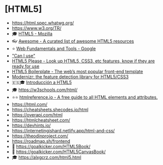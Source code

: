 # [HTML5]

- <https://html.spec.whatwg.org/>
- <https://www.w3.org/TR/>
- 🎓 [HTML5 - Mozilla](https://developer.mozilla.org/en-US/docs/Web/HTML)
- 👓 [Awesome - A curated list of awesome HTML5 resources](https://github.com/diegocard/awesome-html5)
- ⭐ [Web Fundamentals and Tools - Google](https://developers.google.com/focus/web-development)
- ["Can I use"](https://caniuse.com/)
- [HTML5 Please - Look up HTML5, CSS3, etc features, know if they are ready for use](https://html5please.com/)
- [HTML5 Boilerplate - The web’s most popular front-end template](https://html5boilerplate.com/)
- [Modernizr: the feature detection library for HTML5/CSS3](https://modernizr.com/)
- 🇪🇸🎓 [Introducción a HTML5](https://lenguajehtml.com/html/)
- 🎓 <https://w3schools.com/html/>
- ⭐⭐ [htmlreference.io - A free guide to all HTML elements and attributes.](https://htmlreference.io/)
- <https://html.com/>
- <https://cheatsheets.shecodes.io/html>
- <https://overapi.com/html>
- <https://htmlcheatsheet.com/>
- <https://devhints.io/>
- <https://internetingishard.netlify.app/html-and-css/>
- <https://theodinproject.com/>
- <https://roadmap.sh/frontend>
- 📕 <https://goalkicker.com/HTML5Book/>
- 📕 <https://goalkicker.com/HTML5CanvasBook/>
- 🎓 <https://alxgcrz.com/html5.html>
